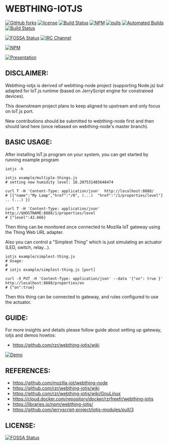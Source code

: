 # WEBTHING-IOTJS #

[![GitHub forks](
https://img.shields.io/github/forks/rzr/webthing-iotjs.svg?style=social&label=Fork&maxAge=2592000
)](
https://GitHub.com/rzr/webthing-iotjs/network/
)
[![license](
https://img.shields.io/badge/license-MPL--2.0-blue.svg
)](LICENSE)
[![Build Status](
https://travis-ci.org/rzr/webthing-iotjs.svg?branch=master
)](
https://travis-ci.org/rzr/webthing-iotjs
)
[![NPM](
https://img.shields.io/npm/v/webthing-iotjs.svg
)](
https://www.npmjs.com/package/webthing-iotjs
)
[![pulls](
https://img.shields.io/docker/pulls/rzrfreefr/webthing-iotjs.svg
)](
https://cloud.docker.com/repository/docker/rzrfreefr/webthing-iotjs
)
[![Automated Builds](
https://img.shields.io/docker/cloud/automated/rzrfreefr/webthing-iotjs.svg
)](
https://cloud.docker.com/repository/docker/rzrfreefr/webthing-iotjs/timeline
)
[![Build Status](
https://img.shields.io/docker/cloud/build/rzrfreefr/webthing-iotjs.svg
)](
https://cloud.docker.com/repository/docker/rzrfreefr/webthing-iotjs/builds
)

[![FOSSA Status](
https://app.fossa.io/api/projects/git%2Bgithub.com%2Frzr%2Fwebthing-iotjs.svg?type=shield
)](
https://app.fossa.io/projects/git%2Bgithub.com%2Frzr%2Fwebthing-iotjs?ref=badge_shield
)
[![IRC Channel](
https://img.shields.io/badge/chat-on%20freenode-brightgreen.svg
)](
https://kiwiirc.com/client/irc.freenode.net/#tizen
)

[![NPM](
https://nodei.co/npm/webthing-iotjs.png
)](
https://npmjs.org/package/webthing-iotjs
)

[![Presentation](https://image.slidesharecdn.com/webthing-iotjs-20181022rzr-181027220201/95/webthingiotjs20181022rzr-1-638.jpg)](https://www.slideshare.net/slideshow/embed_code/key/BGdKOn9HHRF4Oa#webthing-iotjs# "WebThingIotJs")


## DISCLAIMER: ##

Webthing-iotjs is derived of webthing-node project (supporting Node.js)
but adapted for IoT.js runtime (based on JerryScript engine for constrained devices).

This downstream project plans to keep aligned to upstream and only focus on IoT.js port.

New contributions should be submitted to webthing-node first
and then should land here (once rebased on webthing-node's master branch).


## BASIC USAGE: ##

After installing IoT.js program on your system,
you can get started by running example program


```
iotjs -h

iotjs example/multiple-things.js 
# setting new humidity level: 18.207531485648474

curl T -H 'Content-Type: application/json'  http://localhost:8888/
# [{"name":"My Lamp","href":"/0", (...)  "href":"/1/properties/level"} .. (...) }]

curl T -H 'Content-Type: application/json'  http://$HOSTNAME:8888/1/properties/level
# {"level":42.666}
```
Then thing can be monitored once connected to Mozilla IoT gateway using the Thing Web URL adapter.

Also you can control a "Simplest Thing"
which is just simulating an actuator (LED, switch, relay...).

```
iotjs example/simplest-thing.js 
# Usage:
# 
# iotjs example/simplest-thing.js [port]

curl -X PUT -H 'Content-Type: application/json' --data '{"on": true }' http://localhost:8888/properties/on
# {"on":true}
```

Then this thing can be connected to gateway, and rules configured to use the actuator.


## GUIDE: ##

For more insights and details please follow guide about setting up gateway, iotjs and demos howtos:

* https://github.com/rzr/webthing-iotjs/wiki

[![Demo](https://media.giphy.com/media/1xo9BDFa4B40JPEzZN/giphy.gif)](https://www.slideshare.net/rzrfreefr/webthingiotjs20181022rzr-120959360/19 "webthing-iotjs-20181027rzr")


## REFERENCES: ##

* https://github.com/mozilla-iot/webthing-node
* https://github.com/rzr/webthing-iotjs/wiki
* https://github.com/rzr/webthing-iotjs/wiki/GnuLinux
* https://cloud.docker.com/repository/docker/rzrfreefr/webthing-iotjs
* https://libraries.io/npm/webthing-iotjs/
* https://github.com/jerryscript-project/iotjs-modules/pull/3


## LICENSE: ##

[![FOSSA Status](https://app.fossa.io/api/projects/git%2Bgithub.com%2Frzr%2Fwebthing-iotjs.svg?type=large)](https://app.fossa.io/projects/git%2Bgithub.com%2Frzr%2Fwebthing-iotjs?ref=badge_large)
